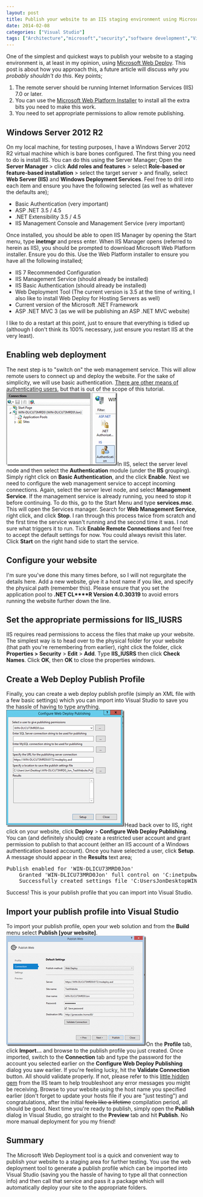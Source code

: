 ```yaml
---
layout: post
title: Publish your website to an IIS staging environment using Microsoft Web Deploy
date: 2014-02-08
categories: ["Visual Studio"]
tags: ["Architecture","microsoft","security","software development","Visual Studio"]
---
```


One of the simplest and quickest ways to publish your website to a staging environment is, at least in my opinion, using [Microsoft Web Deploy](http://www.iis.net/downloads/microsoft/web-deploy).  This post is about how you approach this, a future article will discuss _why you probably shouldn't do this_. Key points;

1.  The remote server should be running Internet Information Services (IIS) 7.0 or later.
2.  You can use the [Microsoft Web Platform Installer](http://www.microsoft.com/web/downloads/platform.aspx) to install all the extra bits you need to make this work.
3.  You need to set appropriate permissions to allow remote publishing.

## Windows Server 2012 R2

On my local machine, for testing purposes, I have a Windows Server 2012 R2 virtual machine which is bare bones configured. The first thing you need to do is install IIS.  You can do this using the Server Manager; Open the **Server Manager** > click **Add roles and features** > select **Role-based or feature-based installation** > select the target server > and finally, select **Web Server (IIS)** and **Windows Deployment Services**.  Feel free to drill into each item and ensure you have the following selected (as well as whatever the defaults are);

*   Basic Authentication (very important)
*   ASP .NET 3.5 / 4.5
*   .NET Extensibility 3.5 / 4.5
*   IIS Management Console and Management Service (very important)

Once installed, you should be able to open IIS Manager by opening the Start menu, type **inetmgr** and press enter. When IIS Manager opens (referred to herein as IIS), you should be prompted to download Microsoft Web Platform installer.  Ensure you do this.  Use the Web Platform installer to ensure you have all the following installed;

*   IIS 7 Recommended Configuration
*   IIS Management Service (should already be installed)
*   IIS Basic Authentication (should already be installed)
*   Web Deployment Tool (The current version is 3.5 at the time of writing, I also like to install Web Deploy for Hosting Servers as well)
*   Current version of the Microsoft .NET Framework
*   ASP .NET MVC 3 (as we will be publishing an ASP .NET MVC website)

I like to do a restart at this point, just to ensure that everything is tidied up (although I don't think its 100% necessary, just ensure you restart IIS at the very least).

## Enabling web deployment

The next step is to "switch on" the web management service.  This will allow remote users to connect up and deploy the website. For the sake of simplicity, we will use basic authentication.  [There are other means of authenticating users](http://technet.microsoft.com/en-us/library/cc733010(v=ws.10).aspx), but that is out of the scope of this tutorial. [![Authentication](authentication_thumb1.png "Authentication")](https://developerhandbook.com/wp-content/uploads/2014/02/authentication1.png)In IIS, select the server level node and then select the **Authentication** module (under the **IIS** grouping). Simply right click on **Basic Authentication**, and the click **Enable**. Next we need to configure the web management service to accept incoming connections.  Again, select the server level node, and select **Management Service**. If the management service is already running, you need to stop it before continuing.  To do this, go to the Start Menu and type **services.msc**.  This will open the Services manager.  Search for **Web Management Service**, right click, and click **Stop**.  I ran through this process twice from scratch and the first time the service wasn't running and the second time it was.  I not sure what triggers it to run. Tick **Enable Remote Connections** and feel free to accept the default settings for now.  You could always revisit this later.  Click **Start** on the right hand side to start the service.

## Configure your website

I'm sure you've done this many times before, so I will not regurgitate the details here. Add a new website, give it a host name if you like, and specify the physical path (remember this).  Please ensure that you set the application pool to **.NET CL****R Version 4.0.30319** to avoid errors running the website further down the line.

## Set the appropriate permissions for IIS_IUSRS

IIS requires read permissions to access the files that make up your website.  The simplest way is to head over to the physical folder for your website (that path you're remembering from earlier), right click the folder, click **Properties > Security** > **Edit** > **Add**.  Type **IIS_IUSRS** then click **Check Names**.  Click **OK**, then **OK** to close the properties windows.

## Create a Web Deploy Publish Profile

Finally, you can create a web deploy publish profile (simply an XML file with a few basic settings)  which you can import into Visual Studio to save you the hassle of having to type anything. [![image](image_thumb2.png "image")](https://developerhandbook.com/wp-content/uploads/2014/02/image2.png)Head back over to IIS, right click on your website, click **Deploy** > **Configure Web Deploy Publishing**. You can (and definitely should) create a restricted user account and grant permission to publish to that account (either an IIS account of a Windows authentication based account). Once you have selected a user, click **Setup**.  A message should appear in the **Results** text area;

<pre>Publish enabled for 'WIN-DLICU73MRD0Jon'
    Granted 'WIN-DLICU73MRD0Jon' full control on 'C:inetpubwwwroottestwebsite'
    Successfully created settings file 'C:UsersJonDesktopWIN-DLICU73MRD0_Jon_TestWebsite.PublishSettings'
</pre>

Success! This is your publish profile that you can import into Visual Studio.

## Import your publish profile into Visual Studio

To import your publish profile, open your web solution and from the **Build** menu select **Publish [your website]**. [![PublishWeb](publishweb_thumb1.png "PublishWeb")](https://developerhandbook.com/wp-content/uploads/2014/02/publishweb1.png)On the **Profile** tab, click **Import...** and browse to the publish profile you just created.  Once imported, switch to the **Connection** tab and type the password for the account you selected earlier on the **Configure Web Deploy Publishing** dialog you saw earlier. If you're feeling lucky, hit the **Validate Connection** button.  All should validate properly.  If not, please refer to this [little hidden gem](http://www.iis.net/learn/publish/troubleshooting-web-deploy/troubleshooting-web-deploy-problems-with-visual-studio) from the IIS team to help troubleshoot any error messages you might be receiving. Browse to your website using the host name you specified earlier (don't forget to update your hosts file if you are "just testing") and congratulations, after the initial <span style="text-decoration:line-through;">feels like a lifetime</span> compilation period, all should be good. Next time you're ready to publish, simply open the **Publish** dialog in Visual Studio, go straight to the **Preview** tab and hit **Publish**.  No more manual deployment for you my friend!

## Summary

The Microsoft Web Deployment tool is a quick and convenient way to publish your website to a staging area for further testing.  You use the web deployment tool to generate a publish profile which can be imported into Visual Studio (saving you the hassle of having to type all that connection info)  and then call that service and pass it a package which will automatically deploy your site to the appropriate folders.